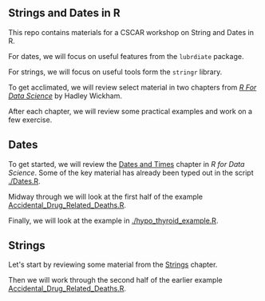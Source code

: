 
## Strings and Dates in R

This repo contains materials for a CSCAR workshop on String and Dates in R.

For dates, we will focus on useful features from the `lubrdiate` package.

For strings, we will focus on useful tools form the `stringr` library.

To get acclimated, we will review select material in two chapters from 
[*R For Data Science*](http://r4ds.had.co.nz) by Hadley Wickham. 

After each chapter, we will review some practical examples and 
work on a few exercise.

## Dates

To get started, we will review the [Dates and Times](http://r4ds.had.co.nz/dates-and-times.html)
chapter in *R for Data Science*.  Some of the key material has already been typed out in the
script [./Dates.R](./Dates.R).

Midway through we will look at the first half of the example 
[Accidental_Drug_Related_Deaths.R](./Accidental_Drug_Related_Deaths.R).

Finally, we will look at the example in [./hypo_thyroid_example.R](./hypo_thyroid_example.R).


## Strings

Let's start by reviewing some material from the [Strings](http://r4ds.had.co.nz/strings.html) chapter.

Then we will work through the second half of the earlier example
[Accidental_Drug_Related_Deaths.R](./Accidental_Drug_Related_Deaths.R).


